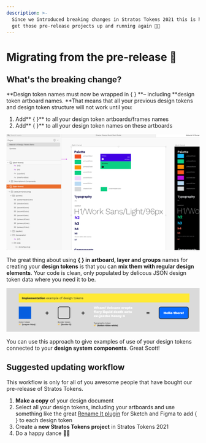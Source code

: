 ```yaml
---
description: >-
  Since we introduced breaking changes in Stratos Tokens 2021 this is how you
  get those pre-release projects up and running again 🤖💪
---
```


# Migrating from the pre-release 🥏

## What's the breaking change?

**Design token names must now be wrapped in { } **– including **design token artboard names. **That means that all your previous design tokens and design token structure will not work until you:

1. Add** { }** to all your design token artboards/frames names
2. Add** { }** to all your design token names on these artboards

![Add { } to all your design tokens, including the artboards](../../.gitbook/assets/cleanshot-2021-04-06-at-08.48.34-2x.png)

The great thing about using **{ } in artboard, layer and groups** names for creating your **design tokens** is that you can **mix them with regular design elements**. Your code is clean, only populated by delicous JSON design token data where you need it to be.

![](../../.gitbook/assets/cleanshot-2021-04-06-at-09.14.56-2x.png)

You can use this approach to give examples of use of your design tokens connected to your **design system components**. Great Scott!

## Suggested updating workflow

This workflow is only for all of you awesome people that have bought our pre-release of Stratos Tokens.

1. **Make a copy** of your design document
2. Select all your design tokens, including your artboards and use something like the great [Rename It plugin](https://renameit.design/sketch/) for Sketch and Figma to add { } to each design token
3. Create a **new Stratos Tokens project** in Stratos Tokens 2021
4. Do a happy dance 👯‍♀️

